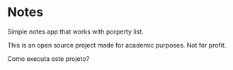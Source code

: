 # Notes
Simple notes app that works with porperty list.

This is an open source project made for academic purposes. Not for profit.

Como executa este projeto?
